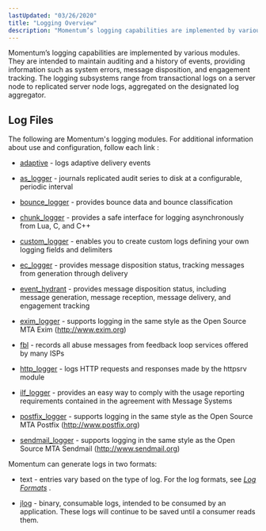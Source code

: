 ```yaml
---
lastUpdated: "03/26/2020"
title: "Logging Overview"
description: "Momentum’s logging capabilities are implemented by various modules They are intended to maintain auditing and a history of events providing information such as system errors message disposition and engagement tracking The logging subsystems range from transactional logs on a server node to replicated server node logs aggregated on the designated..."
---
```



Momentum’s logging capabilities are implemented by various modules. They are intended to maintain auditing and a history of events, providing information such as system errors, message disposition, and engagement tracking. The logging subsystems range from transactional logs on a server node to replicated server node logs, aggregated on the designated log aggregator.

## <a name="logging.overview.files"></a> Log Files

The following are Momentum's logging modules. For additional information about use and configuration, follow each link :

*   [adaptive](/momentum/4/modules/4-adaptive#modules.adaptive.options.logging) - logs adaptive delivery events

*   [as_logger](/momentum/4/modules/as-logger) - journals replicated audit series to disk at a configurable, periodic interval

*   [bounce_logger](/momentum/4/modules/bounce-logger) - provides bounce data and bounce classification

*   [chunk_logger](/momentum/4/modules/chunk-logger) - provides a safe interface for logging asynchronously from Lua, C, and C++

*   [custom_logger](/momentum/4/modules/custom-logger) - enables you to create custom logs defining your own logging fields and delimiters

*   [ec_logger](/momentum/4/modules/ec-logger) - provides message disposition status, tracking messages from generation through delivery

*   [event_hydrant](/momentum/4/modules/event-hydrant) - provides message disposition status, including message generation, message reception, message delivery, and engagement tracking

*   [exim_logger](/momentum/4/modules/exim-logger) - supports logging in the same style as the Open Source MTA Exim (http://www.exim.org)

*   [fbl](/momentum/4/modules/fbl) - records all abuse messages from feedback loop services offered by many ISPs

*   [http_logger](/momentum/4/modules/http-logger) - logs HTTP requests and responses made by the httpsrv module

*   [ilf_logger](/momentum/4/modules/ilf-logger) - provides an easy way to comply with the usage reporting requirements contained in the agreement with Message Systems

*   [postfix_logger](/momentum/4/modules/postfix-logger) - supports logging in the same style as the Open Source MTA Postfix (http://www.postfix.org)

*   [sendmail_logger](/momentum/4/modules/sendmail-logger) - supports logging in the same style as the Open Source MTA Sendmail (http://www.sendmail.org)

Momentum can generate logs in two formats:

*   text - entries vary based on the type of log. For the log formats, see [*Log Formats*](/momentum/4/4-log-formats) .

*   [jlog](/momentum/4/modules/jlog) - binary, consumable logs, intended to be consumed by an application. These logs will continue to be saved until a consumer reads them.